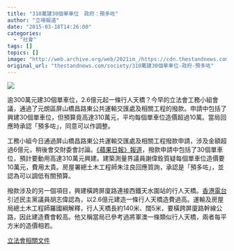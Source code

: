 ```yaml
---
title: "310萬建30個單車位　政府：預多咗"
author: "立場報道"
date: "2015-03-18T14:26:00"
categories:
  - "社會"
tags: []
topics: []
image: "http://web.archive.org/web/2021im_/https://cdn.thestandnews.com/media/photos/cache/bike-20_m6SRK_1200x0.png"
original_url: "thestandnews.com/society/310萬建30個單車位-政府-預多咗"
---
```

![](http://web.archive.org/web/2021im_/https://cdn.thestandnews.com/media/photos/cache/bike-20_m6SRK_1200x0.png)

逾300萬元建30個單車位，2.6億元起一條行人天橋？今早的立法會工務小組會議，通過了元朗區屏山橋昌路東公共運輸交匯處及相關工程的撥款。申請中包括了興建30個單車位，但預算竟高達310萬元，平均每個單車位造價超過10萬。當局回應時承認「預多咗」，同意可以作調整。

工務小組今日通過屏山橋昌路東公共運輸交匯處及相關工程撥款申請，涉及金額超過6億元，稍後會交財委會討論。[《蘋果日報》報道](http://web.archive.org/web/20210628195326/http://hk.apple.nextmedia.com/realtime/news/20150318/53542960)，撥款申請中包括了30個單車位，預計要動用高達310萬元興建。建築測量界議員謝偉銓質疑每個單車位造價要10萬元，費用太貴。房屋署總土木工程師朱注良回應質詢，承認是「預多咗」，並認為可以調低有關預算。

撥款涉及的另一個項目，興建橫跨屏廈路連接西鐵天水圍站的行人天橋。[香港電台](http://web.archive.org/web/20210628195326/http://rthk.hk/rthk/news/expressnews/20150318/news_20150318_55_1085319.htm)引述民主黨議員胡志偉認為，以2.6億元建造一條行人天橋造費過高。運輸及房屋局總土木工程師羅國綱解釋，行人天橋長約140米、闊5米，要橫跨屏廈路幹線公路，因此建造費會較高。他又稱當局已參考過將軍澳一條類似行人天橋，兩者每平方米的造價相若。

[立法會相關文件](http://web.archive.org/web/20210628195326/http://www.legco.gov.hk/yr14-15/chinese/fc/pwsc/papers/p14-54c.pdf)